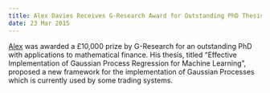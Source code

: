 ```yaml
---
title: Alex Davies Receives G-Research Award for Outstanding PhD Thesis
date: 23 Mar 2015
---
```



[Alex](http://alexdavies.net/) was awarded a £10,000 prize by G-Research for an outstanding PhD with applications to mathematical finance. His thesis, titled “Effective Implementation of Gaussian Process Regression for Machine Learning”, proposed a new framework for the implementation of Gaussian Processes which is currently used  by some trading systems.

